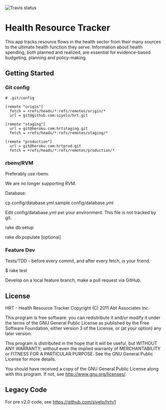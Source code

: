 ![Travis status](https://travis-ci.org/siyelo/hrt.png)

# Health Resource Tracker

This app tracks resource flows in the health sector from their many sources to the ultimate health function they serve. Information about health spending, both planned and realized, are essential for evidence-based budgeting, planning and policy-making.

## Getting Started

### Git config

    # .git/config

    [remote "origin"]
      fetch = +refs/heads/*:refs/remotes/origin/*
      url = git@github.com:siyelo/hrt.git

    [remote "staging"]
      url = git@heroku.com:hrtstaging.git
      fetch = +refs/heads/*:refs/remotes/staging/*

    [remote "production"]
      url = git@heroku.com:hrtprod.git
      fetch = +refs/heads/*:refs/remotes/production/*

### rbenv/RVM

Preferably use rbenv.

We are no longer supporting RVM.

Database:

  cp config/database.yml.sample config/database.yml

Edit config/database.yml per your environment.  This file is not tracked by git.

  rake db:setup

  rake db:populate [optional]


### Feature Dev

Tests/TDD - before every commit, and after every fetch, is your friend.

  $ rake test

Develop on a local feature branch, make a pull request via GitHub.


## License

HRT - Health Resource Tracker
Copyright (C) 2011 Abt Associates Inc.

This program is free software: you can redistribute it and/or modify
it under the terms of the GNU General Public License as published by
the Free Software Foundation, either version 3 of the License, or
(at your option) any later version.

This program is distributed in the hope that it will be useful,
but WITHOUT ANY WARRANTY; without even the implied warranty of
MERCHANTABILITY or FITNESS FOR A PARTICULAR PURPOSE.  See the
GNU General Public License for more details.

You should have received a copy of the GNU General Public License
along with this program.  If not, see <http://www.gnu.org/licenses/>.

## Legacy Code

For pre v2.0 code, see https://github.com/siyelo/hrtv1
